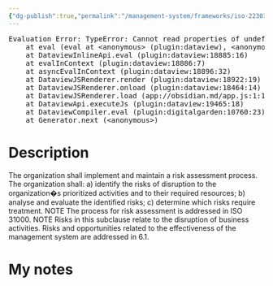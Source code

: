 ```yaml
---
{"dg-publish":true,"permalink":"/management-system/frameworks/iso-22301-2019/iso-22301-2019-8-2-3/","tags":["requirement"],"noteIcon":"1"}
---
```



<pre class="dataview dataview-error">Evaluation Error: TypeError: Cannot read properties of undefined (reading 'file')
    at eval (eval at &lt;anonymous&gt; (plugin:dataview), &lt;anonymous&gt;:3:24)
    at DataviewInlineApi.eval (plugin:dataview:18885:16)
    at evalInContext (plugin:dataview:18886:7)
    at asyncEvalInContext (plugin:dataview:18896:32)
    at DataviewJSRenderer.render (plugin:dataview:18922:19)
    at DataviewJSRenderer.onload (plugin:dataview:18464:14)
    at DataviewJSRenderer.load (app://obsidian.md/app.js:1:1214378)
    at DataviewApi.executeJs (plugin:dataview:19465:18)
    at DataviewCompiler.eval (plugin:digitalgarden:10760:23)
    at Generator.next (&lt;anonymous&gt;)</pre>

# Description

The organization shall implement and maintain a risk assessment process. The organization shall: a) identify the risks of disruption to the organization�s prioritized activities and to their required resources; b) analyse and evaluate the identified risks; c) determine which risks require treatment. NOTE The process for risk assessment is addressed in ISO 31000. NOTE Risks in this subclause relate to the disruption of business activities. Risks and opportunities related to the effectiveness of the management system are addressed in 6.1.

# My notes
